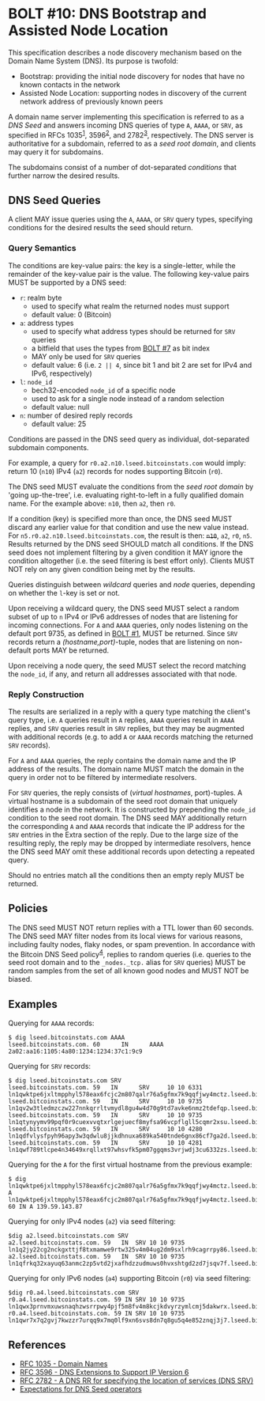 # BOLT #10: DNS Bootstrap and Assisted Node Location

This specification describes a node discovery mechanism based on the Domain Name System (DNS).
Its purpose is twofold:

 - Bootstrap: providing the initial node discovery for nodes that have no known contacts in the network
 - Assisted Node Location: supporting nodes in discovery of the current network address of previously known peers

A domain name server implementing this specification is referred to as a
_DNS Seed_ and answers incoming DNS queries of type `A`, `AAAA`, or `SRV`, as
specified in RFCs 1035<sup>[1](#ref-1)</sup>, 3596<sup>[2](#ref-2)</sup>, and
2782<sup>[3](#ref-3)</sup>, respectively.
The DNS server is authoritative for a subdomain, referred to as a
_seed root domain_, and clients may query it for subdomains.

The subdomains consist of a number of dot-separated _conditions_ that further narrow the desired results.

## DNS Seed Queries

A client MAY issue queries using the `A`, `AAAA`, or `SRV` query types,
specifying conditions for the desired results the seed should return.

### Query Semantics

The conditions are key-value pairs: the key is a single-letter, while the
remainder of the key-value pair is the value.
The following key-value pairs MUST be supported by a DNS seed:

 - `r`: realm byte
   - used to specify what realm the returned nodes must support
   - default value: 0 (Bitcoin)
 - `a`: address types
   - used to specify what address types should be returned for `SRV` queries
   - a bitfield that uses the types from [BOLT #7](07-routing-gossip.md) as bit
   index
   - MAY only be used for `SRV` queries
   - default value: 6 (i.e. `2 || 4`, since bit 1 and bit 2 are set for IPv4 and
     IPv6, respectively)
 - `l`: `node_id`
   - bech32-encoded `node_id` of a specific node
   - used to ask for a single node instead of a random selection
   - default value: null
 - `n`: number of desired reply records
   - default value: 25

Conditions are passed in the DNS seed query as individual, dot-separated subdomain components.

For example, a query for `r0.a2.n10.lseed.bitcoinstats.com` would imply: return
10 (`n10`) IPv4 (`a2`) records for nodes supporting Bitcoin (`r0`).

The DNS seed MUST evaluate the conditions from the _seed root domain_ by
'going up-the-tree', i.e. evaluating right-to-left in a fully qualified domain
name. For the example above: `n10`, then `a2`, then `r0`.

If a condition (key) is specified more than once, the DNS seed MUST discard any earlier value for that condition and use the new value instead. For `n5.r0.a2.n10.lseed.bitcoinstats.com`, the result is then: ~~`n10`~~, `a2`, `r0`, `n5`.
Results returned by the DNS seed SHOULD match all conditions.
If the DNS seed does not implement filtering by a given condition it MAY ignore the condition altogether (i.e. the seed filtering is best effort only).
Clients MUST NOT rely on any given condition being met by the results.

Queries distinguish between _wildcard_ queries and _node_ queries, depending on whether the `l`-key is set or not.

Upon receiving a wildcard query, the DNS seed MUST select a random subset of up to `n` IPv4 or IPv6 addresses of nodes that are listening for incoming connections.
For `A` and `AAAA` queries, only nodes listening on the default port 9735, as defined in [BOLT #1](01-messaging.md), MUST be returned.
Since `SRV` records return a _(hostname,port)_-tuple, nodes that are listening on non-default ports MAY be returned.

Upon receiving a node query, the seed MUST select the record matching the `node_id`, if any, and return all addresses associated with that node.

### Reply Construction

The results are serialized in a reply with a query type matching the client's query type, i.e. `A` queries result in `A` replies, `AAAA` queries result in `AAAA` replies, and `SRV` queries result in `SRV` replies, but they may be augmented with additional records (e.g. to add `A` or `AAAA` records matching the returned `SRV` records).

For `A` and `AAAA` queries, the reply contains the domain name and the IP address of the results.
The domain name MUST match the domain in the query in order not to be filtered by intermediate resolvers.

For `SRV` queries, the reply consists of (_virtual hostnames_, port)-tuples.
A virtual hostname is a subdomain of the seed root domain that uniquely identifies a node in the network.
It is constructed by prepending the `node_id` condition to the seed root domain.
The DNS seed MAY additionally return the corresponding `A` and `AAAA` records that indicate the IP address for the `SRV` entries in the Extra section of the reply.
Due to the large size of the resulting reply, the reply may be dropped by intermediate resolvers, hence the DNS seed MAY omit these additional records upon detecting a repeated query.

Should no entries match all the conditions then an empty reply MUST be returned.

## Policies

The DNS seed MUST NOT return replies with a TTL lower than 60 seconds.
The DNS seed MAY filter nodes from its local views for various reasons, including faulty nodes, flaky nodes, or spam prevention.
In accordance with the Bitcoin DNS Seed policy<sup>[4](#ref-4)</sup>, replies to random queries (i.e. queries to the seed root domain and to the `_nodes._tcp.` alias for `SRV` queries) MUST be random samples from the set of all known good nodes and MUST NOT be biased.

## Examples

Querying for `AAAA` records:

	$ dig lseed.bitcoinstats.com AAAA
	lseed.bitcoinstats.com. 60      IN      AAAA    2a02:aa16:1105:4a80:1234:1234:37c1:9c9

Querying for `SRV` records:

	$ dig lseed.bitcoinstats.com SRV
	lseed.bitcoinstats.com. 59   IN      SRV     10 10 6331 ln1qwktpe6jxltmpphyl578eax6fcjc2m807qalr76a5gfmx7k9qqfjwy4mctz.lseed.bitcoinstats.com.
	lseed.bitcoinstats.com. 59   IN      SRV     10 10 9735 ln1qv2w3tledmzczw227nnkqrrltvmydl8gu4w4d70g9td7avke6nmz2tdefqp.lseed.bitcoinstats.com.
	lseed.bitcoinstats.com. 59   IN      SRV     10 10 9735 ln1qtynyymv99pqf0r9cuexvvqtxrlgejuecf8myfsa96vcpflgll5cqmr2xsu.lseed.bitcoinstats.com.
	lseed.bitcoinstats.com. 59   IN      SRV     10 10 4280 ln1qdfvlysfpyh96apy3w3qdwlu8jjkdhnuxa689ka540tnde6gnx86cf7ga2d.lseed.bitcoinstats.com.
	lseed.bitcoinstats.com. 59   IN      SRV     10 10 4281 ln1qwf789tlcpe4n34649xrqllxt97whsvfk5pm07ggqms3vrjwdj3cu6332zs.lseed.bitcoinstats.com.

Querying for the `A` for the first virtual hostname from the previous example:

	$ dig ln1qwktpe6jxltmpphyl578eax6fcjc2m807qalr76a5gfmx7k9qqfjwy4mctz.lseed.bitcoinstats.com A
	ln1qwktpe6jxltmpphyl578eax6fcjc2m807qalr76a5gfmx7k9qqfjwy4mctz.lseed.bitcoinstats.com. 60 IN A 139.59.143.87

Querying for only IPv4 nodes (`a2`) via seed filtering:

	$dig a2.lseed.bitcoinstats.com SRV
	a2.lseed.bitcoinstats.com. 59	IN	SRV	10 10 9735 ln1q2jy22cg2nckgxttjf8txmamwe9rtw325v4m04ug2dm9sxlrh9cagrrpy86.lseed.bitcoinstats.com.
	a2.lseed.bitcoinstats.com. 59	IN	SRV	10 10 9735 ln1qfrkq32xayuq63anmc2zp5vtd2jxafhdzzudmuws0hvxshtgd2zd7jsqv7f.lseed.bitcoinstats.com.

Querying for only IPv6 nodes (`a4`) supporting Bitcoin (`r0`) via seed filtering:

	$dig r0.a4.lseed.bitcoinstats.com SRV
	r0.a4.lseed.bitcoinstats.com. 59 IN	SRV	10 10 9735 ln1qwx3prnvmxuwsnaqhzwsrrpwy4pjf5m8fv4m8kcjkdvyrzymlcmj5dakwrx.lseed.bitcoinstats.com.
	r0.a4.lseed.bitcoinstats.com. 59 IN	SRV	10 10 9735 ln1qwr7x7q2gvj7kwzzr7urqq9x7mq0lf9xn6svs8dn7q8gu5q4e852znqj3j7.lseed.bitcoinstats.com.

## References
- <a id="ref-1">[RFC 1035 - Domain Names](https://www.ietf.org/rfc/rfc1035.txt)</a>
- <a id="ref-2">[RFC 3596 - DNS Extensions to Support IP Version 6](https://tools.ietf.org/html/rfc3596)</a>
- <a id="ref-3">[RFC 2782 - A DNS RR for specifying the location of services (DNS SRV)](https://www.ietf.org/rfc/rfc2782.txt)</a>
- <a id="ref-4">[Expectations for DNS Seed operators](https://github.com/bitcoin/bitcoin/blob/master/doc/dnsseed-policy.md)</a>
